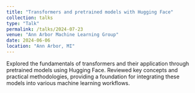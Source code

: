 ```yaml
---
title: "Transformers and pretrained models with Hugging Face"
collection: talks
type: "Talk"
permalink: /talks/2024-07-23
venue: "Ann Arbor Machine Learning Group"
date: 2024-06-06
location: "Ann Arbor, MI"
---
```

Explored the fundamentals of transformers and their application through pretrained models using Hugging Face. Reviewed key concepts and practical methodologies, providing a foundation for integrating these models into various machine learning workflows.